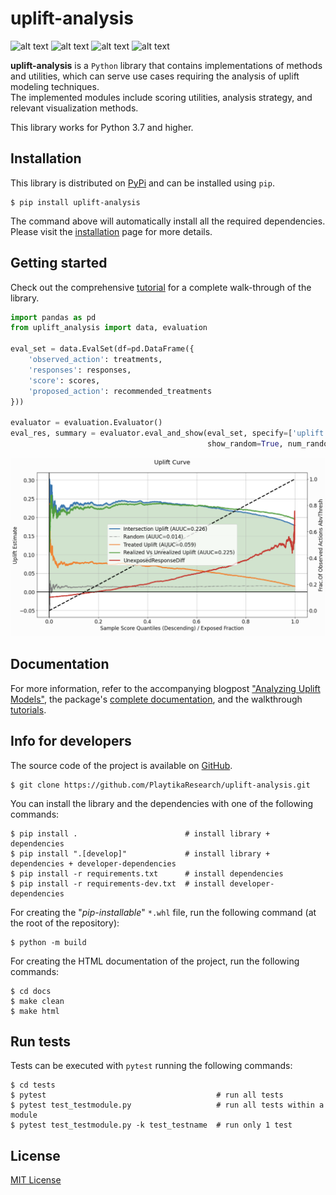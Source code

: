 [comment]: <> (Modify also docs/installation.rst if change the README.md)

[comment]: <> (Modify also LICENSE.rst if change the README.md)

uplift-analysis
================

[comment]: <> (Modify also docs/badges.rst if you change the badges)

[comment]: <> (Modify also LICENSE.rst if you change the license)
![alt text](https://img.shields.io/badge/build-passing-brightgreen)
![alt text](https://img.shields.io/badge/docs-passing-brightgreen)
![alt text](https://img.shields.io/badge/version-0.0.2-blue)
![alt text](https://img.shields.io/badge/license-MIT-blue)

**uplift-analysis** is a ``Python`` library that contains implementations of methods and utilities, which can serve use
cases requiring the analysis of uplift modeling techniques.<br/>
The implemented modules include scoring utilities, analysis strategy, and relevant visualization methods.

This library works for Python 3.7 and higher.

Installation
------------
This library is distributed on [PyPi](https://pypi.org/project/uplift-analysis) and can be installed using ``pip``.

~~~~~~~~~~~~~~~~~~~~~~~~~~~~~~
$ pip install uplift-analysis 
~~~~~~~~~~~~~~~~~~~~~~~~~~~~~~

The command above will automatically install all the required dependencies. Please visit the
[installation](https://playtikaresearch.github.io/uplift-analysis/build/html/installation.html) page for more details.



Getting started
---------------
Check out the comprehensive [tutorial](https://playtikaresearch.github.io/uplift-analysis/build/html/tutorials.html) for
a complete walk-through of the library.

```python
import pandas as pd
from uplift_analysis import data, evaluation

eval_set = data.EvalSet(df=pd.DataFrame({
    'observed_action': treatments,
    'responses': responses,
    'score': scores,
    'proposed_action': recommended_treatments
}))

evaluator = evaluation.Evaluator()
eval_res, summary = evaluator.eval_and_show(eval_set, specify=['uplift'],
                                            show_random=True, num_random_rep=4)
```

![uplift](./_images/uplift_curve.png)


Documentation
-------------
For more information, refer to the accompanying blogpost
["Analyzing Uplift Models"](https://www.playtika-blog.com/playtika-ai/analyzing-uplift-models/), the package's
[complete documentation](https://playtikaresearch.github.io/uplift-analysis),
and the walkthrough [tutorials](https://playtikaresearch.github.io/uplift-analysis/build/html/tutorials.html).




Info for developers
-------------------

The source code of the project is available on [GitHub](https://github.com/PlaytikaResearch/uplift-analysis).

~~~~~~~~~~~~~~~~~~~~~~~~~~~~~~~~~~~~~~~~~~~~~~~~~~~~~~~~~~~~~~~~~~~
$ git clone https://github.com/PlaytikaResearch/uplift-analysis.git
~~~~~~~~~~~~~~~~~~~~~~~~~~~~~~~~~~~~~~~~~~~~~~~~~~~~~~~~~~~~~~~~~~~

You can install the library and the dependencies with one of the following commands:

~~~~~~~~~~~~~~~~~~~~~~~~~~~~~~~~~~~~~~~~~~~~~~~~~~~~~~~~~~~~~~~~~~~~~~~~~~~~~~~~~~~~~~~~~~~~~~~~
$ pip install .                        # install library + dependencies
$ pip install ".[develop]"             # install library + dependencies + developer-dependencies
$ pip install -r requirements.txt      # install dependencies
$ pip install -r requirements-dev.txt  # install developer-dependencies
~~~~~~~~~~~~~~~~~~~~~~~~~~~~~~~~~~~~~~~~~~~~~~~~~~~~~~~~~~~~~~~~~~~~~~~~~~~~~~~~~~~~~~~~~~~~~~~~

For creating the "*pip-installable*" ``*.whl`` file, run the following command (at the root of the repository):

~~~~~~~~~~~~~~~~~~~~~~~~~~~~~~~~~~~
$ python -m build
~~~~~~~~~~~~~~~~~~~~~~~~~~~~~~~~~~~

For creating the HTML documentation of the project, run the following commands:

~~~~~~~~~~~~~~~~~~~~~~~~~~~~~~~~~~~~~~~
$ cd docs
$ make clean
$ make html
~~~~~~~~~~~~~~~~~~~~~~~~~~~~~~~~~~~~~~~

Run tests
---------

Tests can be executed with ``pytest`` running the following commands:

~~~~~~~~~~~~~~~~~~~~~~~~~~~~~~~~~~~~~~~~~~~~~~~~~~~~~~~~~~~~~~~~~~~~~~~~~~~~~~
$ cd tests
$ pytest                                      # run all tests
$ pytest test_testmodule.py                   # run all tests within a module
$ pytest test_testmodule.py -k test_testname  # run only 1 test
~~~~~~~~~~~~~~~~~~~~~~~~~~~~~~~~~~~~~~~~~~~~~~~~~~~~~~~~~~~~~~~~~~~~~~~~~~~~~~

License
-------

[MIT License](LICENSE)
